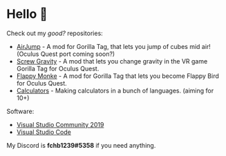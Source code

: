 # Hello :wave:

Check out my <i>good?</i> repositories:
- [AirJump](https://github.com/fchb1239/AirJump) - A mod for Gorilla Tag, that lets you jump of cubes mid air! (Oculus Quest port coming soon?)
- [Screw Gravity](https://github.com/fchb1239/ScrewGravity) - A mod that lets you change gravity in the VR game Gorilla Tag for Oculus Quest.
- [Flappy Monke](https://github.com/fchb1239/FlappyMonke) - A mod for Gorilla Tag that lets you become Flappy Bird for Oculus Quest.
- [Calculators](https://github.com/fchb1239/Calculators) - Making calculators in a bunch of languages. (aiming for 10+)

Software:
- [Visual Studio Community 2019](https://visualstudio.microsoft.com/downloads/)
- [Visual Studio Code](https://code.visualstudio.com/download)

My Discord is <b>fchb1239#5358</b> if you need anything.
